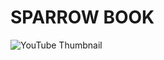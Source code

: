 # SPARROW BOOK

![YouTube Thumbnail](https://github.com/user-attachments/assets/c6b6ea2e-2643-4d53-89b7-ee5b848de06d)
